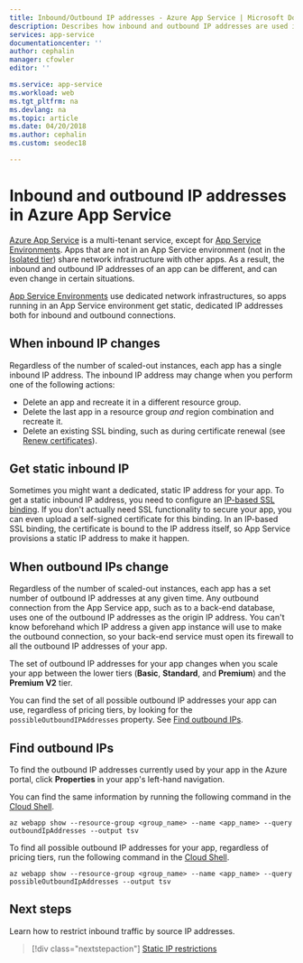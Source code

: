 ```yaml
---
title: Inbound/Outbound IP addresses - Azure App Service | Microsoft Docs
description: Describes how inbound and outbound IP addresses are used in App Service and how to find information on them for your app.
services: app-service
documentationcenter: ''
author: cephalin
manager: cfowler
editor: ''

ms.service: app-service
ms.workload: web
ms.tgt_pltfrm: na
ms.devlang: na
ms.topic: article
ms.date: 04/20/2018
ms.author: cephalin
ms.custom: seodec18

---
```


# Inbound and outbound IP addresses in Azure App Service

[Azure App Service](overview.md) is a multi-tenant service, except for [App Service Environments](environment/intro.md). Apps that are not in an App Service environment (not in the [Isolated tier](https://azure.microsoft.com/pricing/details/app-service/)) share network infrastructure with other apps. As a result, the inbound and outbound IP addresses of an app can be different, and can even change in certain situations. 

[App Service Environments](environment/intro.md) use dedicated network infrastructures, so apps running in an App Service environment get static, dedicated IP addresses both for inbound and outbound connections.

## When inbound IP changes

Regardless of the number of scaled-out instances, each app has a single inbound IP address. The inbound IP address may change when you perform one of the following actions:

- Delete an app and recreate it in a different resource group.
- Delete the last app in a resource group _and_ region combination and recreate it.
- Delete an existing SSL binding, such as during certificate renewal (see [Renew certificates](app-service-web-tutorial-custom-ssl.md#renew-certificates)).

## Get static inbound IP

Sometimes you might want a dedicated, static IP address for your app. To get a static inbound IP address, you need to configure an [IP-based SSL binding](app-service-web-tutorial-custom-ssl.md#bind-your-ssl-certificate). If you don't actually need SSL functionality to secure your app, you can even upload a self-signed certificate for this binding. In an IP-based SSL binding, the certificate is bound to the IP address itself, so App Service provisions a static IP address to make it happen. 

## When outbound IPs change

Regardless of the number of scaled-out instances, each app has a set number of outbound IP addresses at any given time. Any outbound connection from the App Service app, such as to a back-end database, uses one of the outbound IP addresses as the origin IP address. You can't know beforehand which IP address a given app instance will use to make the outbound connection, so your back-end service must open its firewall to all the outbound IP addresses of your app.

The set of outbound IP addresses for your app changes when you scale your app between the lower tiers (**Basic**, **Standard**, and **Premium**) and the **Premium V2** tier.

You can find the set of all possible outbound IP addresses your app can use, regardless of pricing tiers, by looking for the `possibleOutboundIPAddresses` property. See [Find outbound IPs](#find-outbound-ips).

## Find outbound IPs

To find the outbound IP addresses currently used by your app in the Azure portal, click **Properties** in your app's left-hand navigation. 

You can find the same information by running the following command in the [Cloud Shell](../cloud-shell/quickstart.md).

```azurecli-interactive
az webapp show --resource-group <group_name> --name <app_name> --query outboundIpAddresses --output tsv
```

To find all possible outbound IP addresses for your app, regardless of pricing tiers, run the following command in the [Cloud Shell](../cloud-shell/quickstart.md).

```azurecli-interactive
az webapp show --resource-group <group_name> --name <app_name> --query possibleOutboundIpAddresses --output tsv
```

## Next steps

Learn how to restrict inbound traffic by source IP addresses.

> [!div class="nextstepaction"]
> [Static IP restrictions](app-service-ip-restrictions.md)
